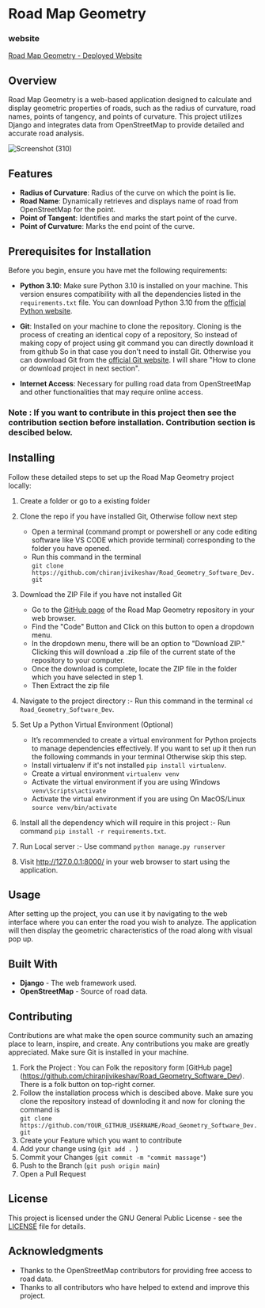# Road Map Geometry
### website 
[Road Map Geometry - Deployed Website](https://road-geometry-software-dev.onrender.com/)
## Overview
Road Map Geometry is a web-based application designed to calculate and display geometric properties of roads, such as the radius of curvature, road names, points of tangency, and points of curvature. This project utilizes Django and integrates data from OpenStreetMap to provide detailed and accurate road analysis.

![Screenshot (310)](https://github.com/chiranjivikeshav/Road_Geometry_Software_Dev/assets/117706982/cee4a416-59e0-4002-9984-a1f90c8dedd3)

## Features
- **Radius of Curvature**:   Radius of the curve on which the point is lie.
- **Road Name**:   Dynamically retrieves and displays name of road from OpenStreetMap for the point.
- **Point of Tangent**:   Identifies and marks the start point of the curve.
- **Point of Curvature**:   Marks the end point of the curve.

## Prerequisites for Installation

Before you begin, ensure you have met the following requirements:

- **Python 3.10**: Make sure Python 3.10 is installed on your machine. This version ensures compatibility with all the dependencies listed in the `requirements.txt` file. You can download Python 3.10 from the [official Python website](https://www.python.org/downloads/release/python-3100/).
- **Git**: Installed on your machine to clone the repository. Cloning is the process of creating an identical copy of a repository, So instead of making copy of project using git command you can directly download it from github So in that case you don't need to install Git. Otherwise you can download Git from the [official Git website](https://git-scm.com/downloads).
I will share "How to clone or download project in next section".
  
- **Internet Access**: Necessary for pulling road data from OpenStreetMap and other functionalities that may require online access.
### Note : If you want to contribute in this project then see the contribution section before installation. Contribution section is descibed below.
## Installing
Follow these detailed steps to set up the Road Map Geometry project locally:
1. Create a folder or go to a existing folder
2. Clone the repo if you have installed Git, Otherwise follow next step
   - Open a terminal (command prompt or powershell or any code editing software like VS CODE which provide terminal) 
    corresponding to the folder you have opened.
   - Run this command in the terminal<br>
     `git clone https://github.com/chiranjivikeshav/Road_Geometry_Software_Dev.git` 
3. Download the ZIP File if you have not installed Git 
   - Go to the [GitHub page](https://github.com/chiranjivikeshav/Road_Geometry_Software_Dev) of the Road Map Geometry 
     repository in your web browser.
   - Find the "Code" Button and Click on this button to open a dropdown menu.
   - In the dropdown menu, there will be an option to "Download ZIP." Clicking this will download a .zip file of the current 
     state of the repository to your computer.
   - Once the download is complete, locate the ZIP file in the folder which you have selected in step 1.
   - Then Extract the zip file
  
4. Navigate to the project directory :- Run this command in the terminal `cd Road_Geometry_Software_Dev`.
5. Set Up a Python Virtual Environment (Optional)
   - It’s recommended to create a virtual environment for Python projects to manage dependencies effectively. If you want to 
     set up it then run the following commands in your terminal Otherwise skip this step.
   - Install virtualenv if it's not installed `pip install virtualenv`.
   - Create a virtual environment `virtualenv venv`
   - Activate the virtual environment if you are using Windows `venv\Scripts\activate`
   - Activate the virtual environment if you are using On MacOS/Linux `source venv/bin/activate`

3. Install all the dependency which will require in this project :- Run command `pip install -r requirements.txt`.

4. Run Local server :- Use command `python manage.py runserver`

6. Visit http://127.0.0.1:8000/ in your web browser to start using the application.
## Usage
After setting up the project, you can use it by navigating to the web interface where you can enter the road you wish to analyze. The application will then display the geometric characteristics of the road along with visual pop up.
## Built With
- **Django** - The web framework used.
- **OpenStreetMap** - Source of road data.
  
## Contributing
Contributions are what make the open source community such an amazing place to learn, inspire, and create. Any contributions you make are greatly appreciated. Make sure Git is installed in your machine. 

1. Fork the Project : You can Folk the repository form [GitHub page] 
(https://github.com/chiranjivikeshav/Road_Geometry_Software_Dev). There is a folk button on top-right corner.
2. Follow the installation process which is descibed above. Make sure you clone the repository instead of downloding it and 
now for cloning the command is <br>                                                                                          `git clone https://github.com/YOUR_GITHUB_USERNAME/Road_Geometry_Software_Dev.git`
3. Create your Feature which you want to contribute
4. Add your change using (`git add . `)
5. Commit your Changes (`git commit -m "commit massage"`)
6. Push to the Branch (`git push origin main`)
7. Open a Pull Request
## License
This project is licensed under the GNU General Public License - see the [LICENSE](https://github.com/chiranjivikeshav/Road_Geometry_Software_Dev/blob/main/LICENSE) file for details.

## Acknowledgments

- Thanks to the OpenStreetMap contributors for providing free access to road data.
- Thanks to all contributors who have helped to extend and improve this project.
